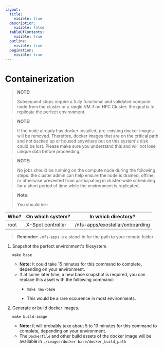 ```yaml
---
layout:
  title:
    visible: true
  description:
    visible: false
  tableOfContents:
    visible: true
  outline:
    visible: true
  pagination:
    visible: true
---
```


# Containerization

> **NOTE:**
>
> Subsequent steps require a fully functional and validated compute node from the cluster or a single VM if no HPC Cluster: the goal is to replicate the perfect environment.

> **NOTE:**
>
> If the node already has docker installed, pre-existing docker images will be removed. Therefore, docker images that are on the critical path and not backed up or housed anywhere but on this system's disk could be lost. Please make sure you understand this and will not lose unique data before proceeding.

> **NOTE:**
>
> No jobs should be running on the compute node during the following steps: the cluster admin can help ensure the node is drained, offline, or otherwise prevented from participating in cluster-wide scheduling for a short period of time while the environment is replicated.

> **Note:**
>
> You should be :

| Who? | On which system?  | In which directory?             |
| ---- | ----------------- | ------------------------------- |
| root | X-Spot controller | /nfs-apps/exostellar/onboarding |

> **Reminder:** `/nfs-apps` is a stand-in for the path to your remote folder

1.  Snapshot the perfect environment's filesystem.

    ```
    make base
    ```

    * **Note:** It could take 15 minutes for this command to complete, depending on your environment.
    * If at some later time, a new base snapshot is required, you can replace this asset with the following command:
      * ```
        make new-base
        ```
      * This would be a rare occurence in most environments.
2.  Generate or build docker images.

    ```
    make build-image
    ```

    * **Note:** It will probably take about 5 to 10 minutes for this command to complete, depending on your environment.
    * The `Dockerfile` and other build assets of the docker image will be available in `./images/docker-base/docker_build_path`
